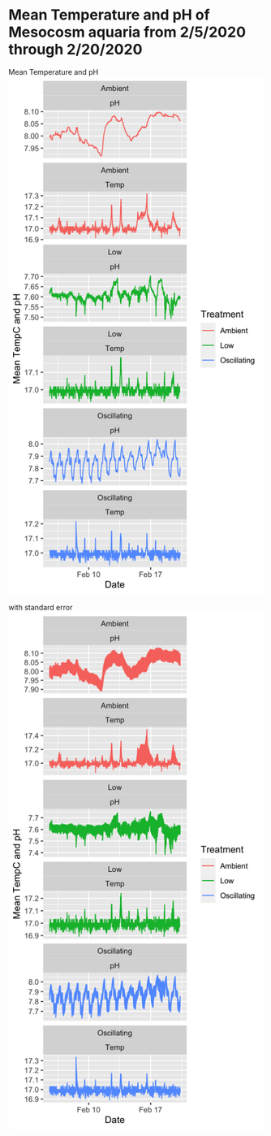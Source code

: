 # Mean Temperature and pH of Mesocosm aquaria from 2/5/2020 through 2/20/2020

Mean Temperature and pH
![Mean Temperature and pH](https://github.com/SilbigerLab/Mesocosm_Environmental_Data/blob/master/Output/20200220/plot.png)

with standard error  
![Mean Temperature and pH with SE](https://github.com/SilbigerLab/Mesocosm_Environmental_Data/blob/master/Output/20200220/plot_error.png)
